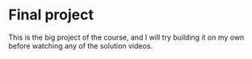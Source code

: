 # Final project

This is the big project of the course, and I will try building it on my own
before watching any of the solution videos.
